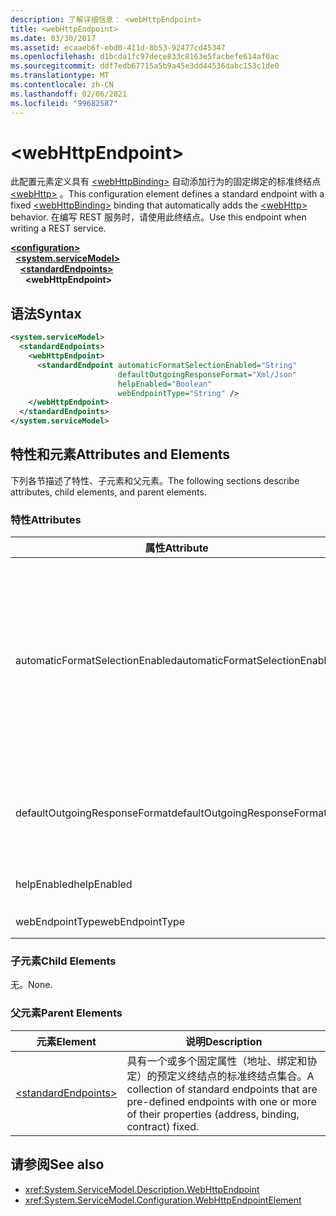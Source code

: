 ```yaml
---
description: 了解详细信息： <webHttpEndpoint>
title: <webHttpEndpoint>
ms.date: 03/30/2017
ms.assetid: ecaaeb6f-ebd0-411d-8b53-92477cd45347
ms.openlocfilehash: d1bcda1fc97dece833c8163e5facbefe614af0ac
ms.sourcegitcommit: ddf7edb67715a5b9a45e3dd44536dabc153c1de0
ms.translationtype: MT
ms.contentlocale: zh-CN
ms.lasthandoff: 02/06/2021
ms.locfileid: "99682587"
---
```

# \<webHttpEndpoint>

<span data-ttu-id="6decb-102">此配置元素定义具有 [\<webHttpBinding>](webhttpbinding.md) 自动添加行为的固定绑定的标准终结点 [\<webHttp>](webhttp.md) 。</span><span class="sxs-lookup"><span data-stu-id="6decb-102">This configuration element defines a standard endpoint with a fixed [\<webHttpBinding>](webhttpbinding.md) binding that automatically adds the [\<webHttp>](webhttp.md) behavior.</span></span> <span data-ttu-id="6decb-103">在编写 REST 服务时，请使用此终结点。</span><span class="sxs-lookup"><span data-stu-id="6decb-103">Use this endpoint when writing a REST service.</span></span>  
  
[**\<configuration>**](../configuration-element.md)\
&nbsp;&nbsp;[**\<system.serviceModel>**](system-servicemodel.md)\
&nbsp;&nbsp;&nbsp;&nbsp;[**\<standardEndpoints>**](standardendpoints.md)\
&nbsp;&nbsp;&nbsp;&nbsp;&nbsp;&nbsp;**\<webHttpEndpoint>**  
  
## <a name="syntax"></a><span data-ttu-id="6decb-104">语法</span><span class="sxs-lookup"><span data-stu-id="6decb-104">Syntax</span></span>  
  
```xml  
<system.serviceModel>
  <standardEndpoints>
    <webHttpEndpoint>
      <standardEndpoint automaticFormatSelectionEnabled="String"
                        defaultOutgoingResponseFormat="Xml/Json"
                        helpEnabled="Boolean"
                        webEndpointType="String" />
    </webHttpEndpoint>
  </standardEndpoints>
</system.serviceModel>
```  
  
## <a name="attributes-and-elements"></a><span data-ttu-id="6decb-105">特性和元素</span><span class="sxs-lookup"><span data-stu-id="6decb-105">Attributes and Elements</span></span>  

 <span data-ttu-id="6decb-106">下列各节描述了特性、子元素和父元素。</span><span class="sxs-lookup"><span data-stu-id="6decb-106">The following sections describe attributes, child elements, and parent elements.</span></span>  
  
### <a name="attributes"></a><span data-ttu-id="6decb-107">特性</span><span class="sxs-lookup"><span data-stu-id="6decb-107">Attributes</span></span>  
  
|<span data-ttu-id="6decb-108">属性</span><span class="sxs-lookup"><span data-stu-id="6decb-108">Attribute</span></span>|<span data-ttu-id="6decb-109">说明</span><span class="sxs-lookup"><span data-stu-id="6decb-109">Description</span></span>|  
|---------------|-----------------|  
|<span data-ttu-id="6decb-110">automaticFormatSelectionEnabled</span><span class="sxs-lookup"><span data-stu-id="6decb-110">automaticFormatSelectionEnabled</span></span>|<span data-ttu-id="6decb-111">一个布尔值，指示是否启用自动格式选择。</span><span class="sxs-lookup"><span data-stu-id="6decb-111">A Boolean value that indicates whether automatic format selection is enabled.</span></span><br /><br /> <span data-ttu-id="6decb-112">如果启用了自动格式选择，基础结构将分析请求消息的 `Accept` 标头，并确定最适合的响应格式。</span><span class="sxs-lookup"><span data-stu-id="6decb-112">When automatic format selection is enabled, the infrastructure parses the `Accept` header of the request message and determines the most appropriate response format.</span></span> <span data-ttu-id="6decb-113">如果 `Accept` 标头未指定适合的响应格式，则基础结构将使用请求消息的 `Content-Type`，或使用操作的默认响应格式。</span><span class="sxs-lookup"><span data-stu-id="6decb-113">If the `Accept` header does not specify a suitable response format, the infrastructure uses the `Content-Type` of the request message or the default response format of the operation.</span></span>|  
|<span data-ttu-id="6decb-114">defaultOutgoingResponseFormat</span><span class="sxs-lookup"><span data-stu-id="6decb-114">defaultOutgoingResponseFormat</span></span>|<span data-ttu-id="6decb-115">一个指定默认传出响应格式的特性。</span><span class="sxs-lookup"><span data-stu-id="6decb-115">An attribute that specifies the default outgoing response format.</span></span> <span data-ttu-id="6decb-116">此特性的类型为 <xref:System.ServiceModel.Web.WebMessageFormat></span><span class="sxs-lookup"><span data-stu-id="6decb-116">This attribute is of the <xref:System.ServiceModel.Web.WebMessageFormat> type</span></span>|  
|<span data-ttu-id="6decb-117">helpEnabled</span><span class="sxs-lookup"><span data-stu-id="6decb-117">helpEnabled</span></span>|<span data-ttu-id="6decb-118">一个布尔值，指示是否为终结点启用了 HTTP 帮助页。</span><span class="sxs-lookup"><span data-stu-id="6decb-118">A Boolean value that indicates whether the HTTP help page is enabled for the endpoint.</span></span>|  
|<span data-ttu-id="6decb-119">webEndpointType</span><span class="sxs-lookup"><span data-stu-id="6decb-119">webEndpointType</span></span>|<span data-ttu-id="6decb-120">一个字符串，指定终结点的类型。</span><span class="sxs-lookup"><span data-stu-id="6decb-120">A string that specifies the type of the endpoint.</span></span>|  
  
### <a name="child-elements"></a><span data-ttu-id="6decb-121">子元素</span><span class="sxs-lookup"><span data-stu-id="6decb-121">Child Elements</span></span>  

 <span data-ttu-id="6decb-122">无。</span><span class="sxs-lookup"><span data-stu-id="6decb-122">None.</span></span>  
  
### <a name="parent-elements"></a><span data-ttu-id="6decb-123">父元素</span><span class="sxs-lookup"><span data-stu-id="6decb-123">Parent Elements</span></span>  
  
|<span data-ttu-id="6decb-124">元素</span><span class="sxs-lookup"><span data-stu-id="6decb-124">Element</span></span>|<span data-ttu-id="6decb-125">说明</span><span class="sxs-lookup"><span data-stu-id="6decb-125">Description</span></span>|  
|-------------|-----------------|  
|[\<standardEndpoints>](standardendpoints.md)|<span data-ttu-id="6decb-126">具有一个或多个固定属性（地址、绑定和协定）的预定义终结点的标准终结点集合。</span><span class="sxs-lookup"><span data-stu-id="6decb-126">A collection of standard endpoints that are pre-defined endpoints with one or more of their properties (address, binding, contract) fixed.</span></span>|  
  
## <a name="see-also"></a><span data-ttu-id="6decb-127">请参阅</span><span class="sxs-lookup"><span data-stu-id="6decb-127">See also</span></span>

- <xref:System.ServiceModel.Description.WebHttpEndpoint>
- <xref:System.ServiceModel.Configuration.WebHttpEndpointElement>
